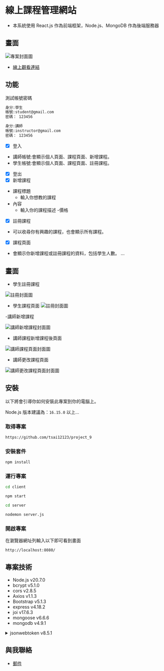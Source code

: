 # 線上課程管理網站


* 本系統使用 React.js 作為前端框架，Node.js、MongoDB 作為後端服務器

## 畫面

![專案封面圖](./image/p1.png)

* [線上觀看連結](https://project-9-frontend.onrender.com/)
  
## 功能

測試帳號密碼

```bash
身分:學生
帳號:student@gmail.com
密碼： 123456
```
```bash
身分:講師
帳號:instructor@gmail.com
密碼： 123456
```
- [x] 登入
- 講師帳號:會顯示個人頁面、課程頁面、新增課程。
- 學生帳號:會顯示個人頁面、課程頁面、註冊課程。
- [x] 登出
- [x] 新增課程
- 課程標題
     - 輸入你想教的課程
- 內容
     - 輸入你的課程描述
-價格
- [x] 註冊課程
- 可以收尋你有興趣的課程，也會顯示所有課程。
- [x] 課程頁面
- 會顯示你新增課程或註冊課程的資料，包括學生人數。
...

## 畫面

- 學生註冊課程

![註冊封面圖](./image/p2.png)

- 學生課程頁面
![註冊封面圖](./image/p3.png)

-講師新增課程

![講師新增課程封面圖](./image/p4.png)

- 講師課程新增課程後頁面

![講師課程頁面封面圖](./image/p5.png)

- 講師更改課程頁面

![講師更改課程頁面封面圖](./image/p6.png)
  
## 安裝

以下將會引導你如何安裝此專案到你的電腦上。

Node.js 版本建議為：`16.15.0` 以上...

### 取得專案

```bash
https://github.com/tsai12123/project_9
```
### 安裝套件

```bash
npm install
```


### 運行專案

```bash
cd client
```
```bash
npm start
```
```bash
cd server
```
```bash
nodemon server.js
```

### 開啟專案

在瀏覽器網址列輸入以下即可看到畫面

```bash
http://localhost:8080/
```

## 專案技術

- Node.js v20.7.0
- bcrypt v5.1.0
- cors v2.8.5
- Axios v1.1.3
- Bootstrap v5.1.3
- express v4.18.2
- joi v17.6.3
- mongoose v6.6.6
- mongodb v4.9.1
<details>

<summary>jsonwebtoken v8.5.1</summary>

1. 用戶登錄成功後，伺服器生成一個 JWT，其中包含有關用戶的信息。
2. 伺服器將 JWT 返回給客戶端，通常存儲在客戶端的 Cookie 或本地存儲中。
3. 客戶端在後續的請求中將 JWT 包含在請求標頭中。
4. 伺服器接收到請求後，驗證 JWT 的簽名，確保它是有效且未被修改。
5. 如果 JWT 驗證成功，伺服器使用其中的信息來授權用戶並執行請求。

</details>


## 與我聯絡
- [郵件](mailto:zx8989123@gmail.com)
